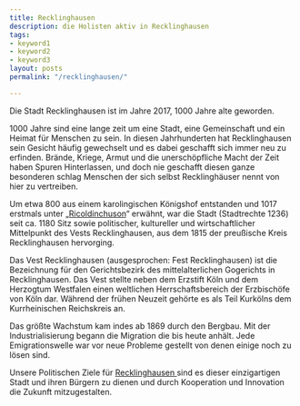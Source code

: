 ```yaml
---
title: Recklinghausen
description: die Holisten aktiv in Recklinghausen
tags:
- keyword1
- keyword2
- keyword3
layout: posts
permalink: "/recklinghausen/"

---
```

Die Stadt Recklinghausen ist im Jahre 2017, 1000 Jahre alte geworden.

1000 Jahre sind eine lange zeit um eine Stadt, eine Gemeinschaft und ein Heimat für Menschen zu sein. In diesen Jahrhunderten hat Recklinghausen sein Gesicht häufig gewechselt und es dabei geschafft sich immer neu zu erfinden. Brände, Kriege, Armut und die unerschöpfliche Macht der Zeit haben Spuren Hinterlassen, und doch nie geschafft diesen ganze besonderen schlag Menschen der sich selbst Recklinghäuser nennt von hier zu vertreiben.

Um etwa 800 aus einem karolingischen Königshof entstanden und 1017 erstmals unter „[Ricoldinchuson](http://genwiki.genealogy.net/Recklinghausen)“ erwähnt, war die Stadt (Stadtrechte 1236) seit ca. 1180 Sitz sowie politischer, kultureller und wirtschaftlicher Mittelpunkt des Vests Recklinghausen, aus dem 1815 der preußische Kreis Recklinghausen hervorging. 

Das Vest Recklinghausen (ausgesprochen: Fest Recklinghausen) ist die Bezeichnung für den Gerichtsbezirk des mittelalterlichen Gogerichts in Recklinghausen. Das Vest stellte neben dem Erzstift Köln und dem Herzogtum Westfalen einen weltlichen Herrschaftsbereich der Erzbischöfe von Köln dar. Während der frühen Neuzeit gehörte es als Teil Kurkölns dem Kurrheinischen Reichskreis an.

Das größte Wachstum kam indes ab 1869 durch den Bergbau. Mit der Industrialisierung begann die Migration die bis heute anhält. Jede Emigrationswelle war vor neue Probleme gestellt von denen einige noch zu lösen sind.

Unsere Politischen Ziele für [Recklinghausen ](http://holisten.de/themen/lokal-kommunalpolitik-recklinghausen) sind es dieser einzigartigen Stadt und ihren Bürgern zu dienen und durch Kooperation und Innovation die Zukunft mitzugestalten.  